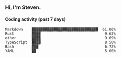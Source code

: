 ### Hi, I'm Steven.

#### Coding activity (past 7 days)
```
Markdown    ▓▓▓▓▓▓▓▓▓▓▓▓▓▓▓▓▓▓▓▓▓▓▓▓▓▓▓▓▓▓  61.06%
Rust        ▓▓▓▓                             9.62%
other       ▓▓▓▓                             9.09%
TypeScript  ▓▓▓▓                             8.50%
Bash        ▓▓▓                              6.72%
YAML        ▓▓                               5.00%
```
